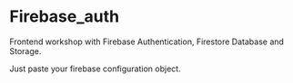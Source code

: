 # Firebase_auth

Frontend workshop with Firebase Authentication, Firestore Database and Storage.

Just paste your firebase configuration object.
